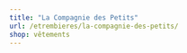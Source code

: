 ```yaml
---
title: "La Compagnie des Petits"
url: /etrembieres/la-compagnie-des-petits/
shop: vêtements
---
```

